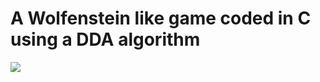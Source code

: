 # A Wolfenstein like game coded in C using a DDA algorithm

![](https://giphy.com/gifs/42-cube3d-7fNzB11nqS2kFfGtF0.gif)
